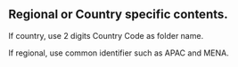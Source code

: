 ## Regional or Country specific contents.

If country, use 2 digits Country Code as folder name.

If regional, use common identifier such as APAC and MENA.
